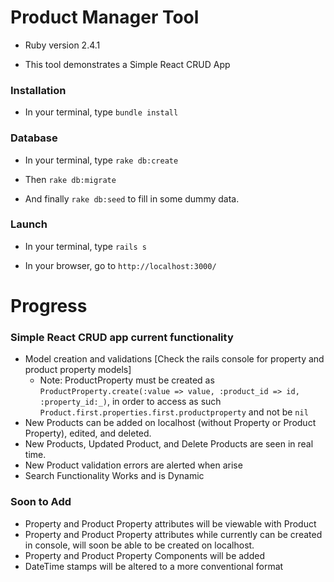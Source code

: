 # Product Manager Tool

* Ruby version 2.4.1

* This tool demonstrates a Simple React CRUD App

### Installation

* In your terminal, type `bundle install`

### Database

* In your terminal, type `rake db:create`

* Then `rake db:migrate`

* And finally `rake db:seed` to fill in some dummy data.

### Launch

* In your terminal, type `rails s`

* In your browser, go to `http://localhost:3000/`

# Progress

### Simple React CRUD app current functionality

* Model creation and validations [Check the rails console for property and product property models]
    - Note: ProductProperty must be created as `ProductProperty.create(:value => value, :product_id => id, :property_id:_)`, in order to access as such `Product.first.properties.first.productproperty` and not be `nil`
* New Products can be added on localhost (without Property or Product Property), edited, and deleted.
* New Products, Updated Product, and Delete Products are seen in real time.
* New Product validation errors are alerted when arise
* Search Functionality Works and is Dynamic

### Soon to Add
* Property and Product Property attributes will be viewable with Product
* Property and Product Property attributes while currently can be created in console, will soon be able to be created on localhost.
* Property and Product Property Components will be added
* DateTime stamps will be altered to a more conventional format










